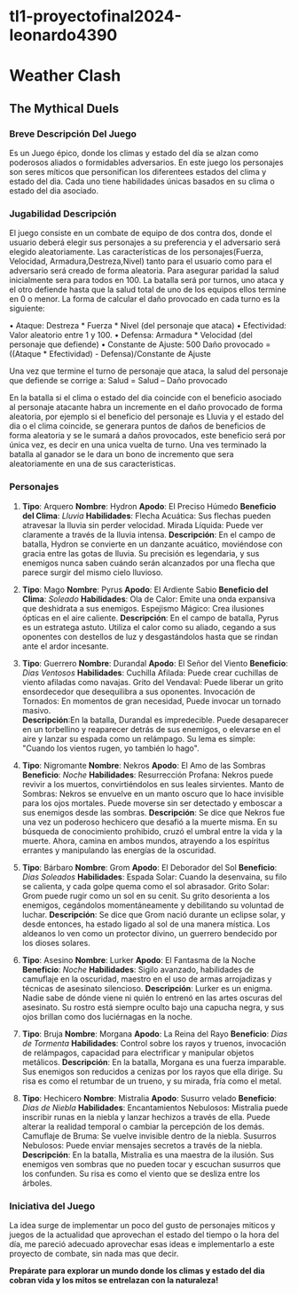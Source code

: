 # tl1-proyectofinal2024-leonardo4390
# Weather Clash
## The Mythical Duels

### Breve Descripción Del Juego
Es un Juego épico, donde los climas y estado del día se alzan como poderosos aliados o formidables adversarios. En este juego los personajes son seres míticos que personifican los diferentees estados del clima y estado del dia. Cada uno tiene habilidades únicas basados en su clima o estado del dia asociado.

### Jugabilidad Descripción
El juego consiste en un combate de equipo de  dos contra dos, donde el usuario deberá elegir sus personajes a su preferencia y el adversario será elegido aleatoriamente. Las características de los personajes(Fuerza, Velocidad, Armadura,Destreza,Nivel) tanto para el usuario como para el adversario será creado de forma aleatoria. Para asegurar paridad la salud inicialmente sera  para todos en 100. La batalla será por turnos, uno ataca y el otro defiende hasta que la salud total de uno de los equipos ellos termine en 0  o menor. La forma de calcular el daño provocado en cada turno es la siguiente:

• Ataque: Destreza * Fuerza * Nivel (del personaje que ataca)
• Efectividad: Valor aleatorio entre 1 y 100.
• Defensa: Armadura * Velocidad (del personaje que defiende)
• Constante de Ajuste: 500
Daño provocado =((Ataque * Efectividad) - Defensa)/Constante de Ajuste

Una vez que termine el turno de personaje que ataca, la salud del personaje que defiende se corrige a: 
Salud = Salud – Daño provocado

En la batalla si el clima o estado del dia coincide con el beneficio asociado al personaje atacante habra un incremente en el daño provocado de forma aleatoria, por ejemplo si el beneficio del personaje es Lluvia y el estado del dia o el clima coincide, se generara puntos de daños de beneficios de forma aleatoria y se le sumará a daños provocados, este beneficio será por única vez, es decir en una unica vuelta de turno. Una ves terminado la batalla al ganador se le dara un bono de incremento que sera aleatoriamente en una de sus caracteristicas.

### Personajes
1. **Tipo**: Arquero 
   **Nombre**: Hydron
   **Apodo**: El Preciso Húmedo
   **Beneficio del Clima**: *Lluvia*
   **Habilidades**:
        Flecha Acuática: Sus flechas pueden atravesar la lluvia sin perder velocidad.
        Mirada Líquida: Puede ver claramente a través de la lluvia intensa.
   **Descripción**: En el campo de batalla, Hydron se convierte en un danzante acuático, moviéndose con gracia entre las gotas de lluvia. Su precisión es legendaria, y sus enemigos nunca saben cuándo serán alcanzados por una flecha que parece surgir del mismo cielo lluvioso.

2. **Tipo**: Mago 
   **Nombre**: Pyrus
   **Apodo**: El Ardiente Sabio
   **Beneficio del Clima**: *Soleado*
   **Habilidades**:
        Ola de Calor: Emite una onda expansiva que deshidrata a sus enemigos.
        Espejismo Mágico: Crea ilusiones ópticas en el aire caliente.
   **Descripción**: En el campo de batalla, Pyrus es un estratega astuto. Utiliza el calor como su aliado, cegando a sus oponentes con destellos de luz y desgastándolos hasta que se rindan ante el ardor incesante.

3. **Tipo**: Guerrero
   **Nombre**: Durandal
   **Apodo**: El Señor del Viento
   **Beneficio**: *Dias Ventosos*
   **Habilidades**: 
        Cuchilla Afilada: Puede crear cuchillas de viento afiladas como navajas.
	    Grito del Vendaval: Puede liberar un grito ensordecedor que desequilibra a sus oponentes.
	    Invocación de Tornados: En momentos de gran necesidad, Puede invocar un tornado masivo.  
   **Descripción**:En la batalla, Durandal es impredecible. Puede desaparecer en un torbellino y reaparecer detrás de sus enemigos, o       elevarse en el aire y lanzar su espada como un relámpago. Su lema es simple: "Cuando los vientos rugen, yo también lo hago".

4. **Tipo**: Nigromante
   **Nombre**: Nekros
   **Apodo**: El Amo de las Sombras
   **Beneficio**: *Noche*
   **Habilidades**:
        Resurrección Profana: Nekros puede revivir a los muertos, convirtiéndolos en sus leales sirvientes.
	    Manto de Sombras: Nekros se envuelve en un manto oscuro que lo hace invisible para los ojos mortales. Puede moverse sin ser detectado y emboscar a sus enemigos desde las sombras.
   **Descripción**: Se dice que Nekros fue una vez un poderoso hechicero que desafió a la muerte misma. En su búsqueda de conocimiento prohibido, cruzó el umbral entre la vida y la muerte. Ahora, camina en ambos mundos, atrayendo a los espíritus errantes y manipulando las energías de la oscuridad.

5. **Tipo**: Bárbaro
   **Nombre**: Grom
   **Apodo**: El Deborador del Sol
   **Beneficio**: *Dias Soleados*
   **Habilidades**:
	    Espada Solar: Cuando la desenvaina, su filo se calienta, y cada golpe quema como el sol abrasador.
	    Grito Solar: Grom puede rugir como un sol en su cenit. Su grito desorienta a los enemigos, cegándolos 			     momentáneamente y debilitando su voluntad de luchar.
   **Descripción**: Se dice que Grom nació durante un eclipse solar, y desde entonces, ha estado ligado al sol de una manera mística. Los aldeanos lo ven como un protector divino, un guerrero bendecido por los dioses solares.

6. **Tipo**: Asesino
   **Nombre**: Lurker
   **Apodo**: El Fantasma de la Noche
   **Beneficio**: *Noche*
   **Habilidades**: 
        Sigilo avanzado, habilidades de camuflaje en la oscuridad, maestro en el uso de armas arrojadizas y técnicas de asesinato silencioso.
   **Descripción**: Lurker es un enigma. Nadie sabe de dónde viene ni quién lo entrenó en las artes oscuras del asesinato. Su rostro está siempre oculto bajo una capucha negra, y sus ojos brillan como dos luciérnagas en la noche.

7. **Tipo**: Bruja
   **Nombre**: Morgana
   **Apodo**: La Reina del Rayo
   **Beneficio**: *Dias de Tormenta*
   **Habilidades**: 
        Control sobre los rayos y truenos, invocación de relámpagos, capacidad para electrificar y manipular objetos metálicos.
   **Descripción**: En la batalla, Morgana es una fuerza imparable. Sus enemigos son reducidos a cenizas por los rayos que ella dirige. Su risa es como el retumbar de un trueno, y su mirada, fría como el metal.

8. **Tipo**: Hechicero
   **Nombre**: Mistralia
   **Apodo**: Susurro velado
   **Beneficio**: *Dias de Niebla*
   **Habilidades**: 
	    Encantamientos Nebulosos: Mistralia puede inscribir runas en la niebla y lanzar hechizos a través de ella. Puede alterar la realidad temporal o cambiar la percepción de los demás.
	    Camuflaje de Bruma: Se vuelve invisible dentro de la niebla.
        Susurros Nebulosos: Puede enviar mensajes secretos a través de la niebla.
   **Descripción**: En la batalla, Mistralia es una maestra de la ilusión. Sus enemigos ven sombras que no pueden tocar y escuchan susurros que los confunden. Su risa es como el viento que se desliza entre los árboles.

### Iniciativa del Juego
La idea surge de implementar un poco del gusto de personajes miticos y juegos de la actualidad que aprovechan el estado del tiempo o la hora del día, me pareció adecuado aprovechar esas ideas e implementarlo a este proyecto de combate, sin nada mas que decir.

**Prepárate para explorar un mundo donde los climas y estado del dia cobran vida y los mitos se entrelazan con la naturaleza!**

